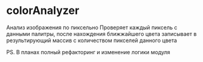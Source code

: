 # colorAnalyzer
Анализ изображения по пиксельно
Проверяет каждый пиксель с данными палитры, после нахождения ближжайшего цвета записывает в результирующий массив с количеством пикселей данного цвета

PS. В планах полный рефакторинг и изменение логики модуля
